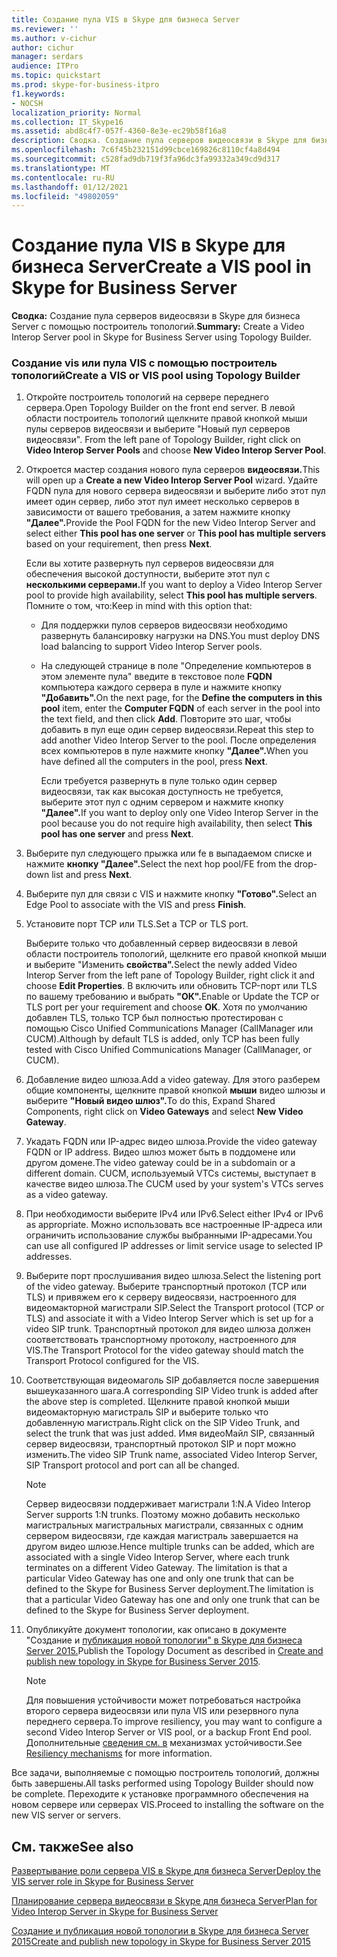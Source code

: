 ```yaml
---
title: Создание пула VIS в Skype для бизнеса Server
ms.reviewer: ''
ms.author: v-cichur
author: cichur
manager: serdars
audience: ITPro
ms.topic: quickstart
ms.prod: skype-for-business-itpro
f1.keywords:
- NOCSH
localization_priority: Normal
ms.collection: IT_Skype16
ms.assetid: abd8c4f7-057f-4360-8e3e-ec29b58f16a8
description: Сводка. Создание пула серверов видеосвязи в Skype для бизнеса Server с помощью построитель топологий.
ms.openlocfilehash: 7c6f45b232151d99cbce169826c8110cf4a8d494
ms.sourcegitcommit: c528fad9db719f3fa96dc3fa99332a349cd9d317
ms.translationtype: MT
ms.contentlocale: ru-RU
ms.lasthandoff: 01/12/2021
ms.locfileid: "49802059"
---
```

# <a name="create-a-vis-pool-in-skype-for-business-server"></a><span data-ttu-id="00400-103">Создание пула VIS в Skype для бизнеса Server</span><span class="sxs-lookup"><span data-stu-id="00400-103">Create a VIS pool in Skype for Business Server</span></span>
 
<span data-ttu-id="00400-104">**Сводка:** Создание пула серверов видеосвязи в Skype для бизнеса Server с помощью построитель топологий.</span><span class="sxs-lookup"><span data-stu-id="00400-104">**Summary:** Create a Video Interop Server pool in Skype for Business Server using Topology Builder.</span></span>
  
### <a name="create-a-vis-or-vis-pool-using-topology-builder"></a><span data-ttu-id="00400-105">Создание vis или пула VIS с помощью построитель топологий</span><span class="sxs-lookup"><span data-stu-id="00400-105">Create a VIS or VIS pool using Topology Builder</span></span>

1. <span data-ttu-id="00400-106">Откройте построитель топологий на сервере переднего сервера.</span><span class="sxs-lookup"><span data-stu-id="00400-106">Open Topology Builder on the front end server.</span></span> <span data-ttu-id="00400-107">В левой области построитель топологий щелкните правой кнопкой мыши пулы серверов видеосвязи и выберите "Новый пул серверов  видеосвязи". </span><span class="sxs-lookup"><span data-stu-id="00400-107">From the left pane of Topology Builder, right click on **Video Interop Server Pools** and choose **New Video Interop Server Pool**.</span></span> 
    
2. <span data-ttu-id="00400-108">Откроется мастер создания нового пула серверов **видеосвязи.**</span><span class="sxs-lookup"><span data-stu-id="00400-108">This will open up a **Create a new Video Interop Server Pool** wizard.</span></span> <span data-ttu-id="00400-109">Удайте FQDN пула для нового сервера  видеосвязи и  выберите либо этот пул имеет один сервер, либо этот пул имеет несколько серверов в зависимости от вашего требования, а затем нажмите кнопку **"Далее".**</span><span class="sxs-lookup"><span data-stu-id="00400-109">Provide the Pool FQDN for the new Video Interop Server and select either **This pool has one server** or **This pool has multiple servers** based on your requirement, then press **Next**.</span></span>
    
    <span data-ttu-id="00400-110">Если вы хотите развернуть пул серверов видеосвязи для обеспечения высокой доступности, выберите этот пул с **несколькими серверами.**</span><span class="sxs-lookup"><span data-stu-id="00400-110">If you want to deploy a Video Interop Server pool to provide high availability, select **This pool has multiple servers**.</span></span> <span data-ttu-id="00400-111">Помните о том, что:</span><span class="sxs-lookup"><span data-stu-id="00400-111">Keep in mind with this option that:</span></span> 
    
    - <span data-ttu-id="00400-112">Для поддержки пулов серверов видеосвязи необходимо развернуть балансировку нагрузки на DNS.</span><span class="sxs-lookup"><span data-stu-id="00400-112">You must deploy DNS load balancing to support Video Interop Server pools.</span></span> 
    
   - <span data-ttu-id="00400-113">На следующей странице  в поле "Определение компьютеров в этом элементе пула" введите в текстовое поле **FQDN** компьютера каждого сервера в пуле и нажмите кнопку **"Добавить".**</span><span class="sxs-lookup"><span data-stu-id="00400-113">On the next page, for the **Define the computers in this pool** item, enter the **Computer FQDN** of each server in the pool into the text field, and then click **Add**.</span></span> <span data-ttu-id="00400-114">Повторите это шаг, чтобы добавить в пул еще один сервер видеосвязи.</span><span class="sxs-lookup"><span data-stu-id="00400-114">Repeat this step to add another Video Interop Server to the pool.</span></span> <span data-ttu-id="00400-115">После определения всех компьютеров в пуле нажмите кнопку **"Далее".**</span><span class="sxs-lookup"><span data-stu-id="00400-115">When you have defined all the computers in the pool, press **Next**.</span></span>
    
     <span data-ttu-id="00400-116">Если требуется развернуть в пуле только один сервер видеосвязи, так как  высокая доступность не требуется, выберите этот пул с одним сервером и нажмите кнопку **"Далее".**</span><span class="sxs-lookup"><span data-stu-id="00400-116">If you want to deploy only one Video Interop Server in the pool because you do not require high availability, then select **This pool has one server** and press **Next**.</span></span>
    
3. <span data-ttu-id="00400-117">Выберите пул следующего прыжка или fe в выпадаемом списке и нажмите **кнопку "Далее".**</span><span class="sxs-lookup"><span data-stu-id="00400-117">Select the next hop pool/FE from the drop-down list and press **Next**.</span></span>
    
4. <span data-ttu-id="00400-118">Выберите пул для связи с VIS и нажмите кнопку **"Готово".**</span><span class="sxs-lookup"><span data-stu-id="00400-118">Select an Edge Pool to associate with the VIS and press **Finish**.</span></span>
    
5. <span data-ttu-id="00400-119">Установите порт TCP или TLS.</span><span class="sxs-lookup"><span data-stu-id="00400-119">Set a TCP or TLS port.</span></span>
    
    <span data-ttu-id="00400-120">Выберите только что добавленный сервер видеосвязи в левой области построитель топологий, щелкните его правой кнопкой мыши и выберите "Изменить **свойства".**</span><span class="sxs-lookup"><span data-stu-id="00400-120">Select the newly added Video Interop Server from the left pane of Topology Builder, right click it and choose **Edit Properties**.</span></span> <span data-ttu-id="00400-121">В включить или обновить TCP-порт или TLS по вашему требованию и выбрать **"ОК".**</span><span class="sxs-lookup"><span data-stu-id="00400-121">Enable or Update the TCP or TLS port per your requirement and choose **OK**.</span></span> <span data-ttu-id="00400-122">Хотя по умолчанию добавлен TLS, только TCP был полностью протестирован с помощью Cisco Unified Communications Manager (CallManager или CUCM).</span><span class="sxs-lookup"><span data-stu-id="00400-122">Although by default TLS is added, only TCP has been fully tested with Cisco Unified Communications Manager (CallManager, or CUCM).</span></span>
    
6. <span data-ttu-id="00400-123">Добавление видео шлюза.</span><span class="sxs-lookup"><span data-stu-id="00400-123">Add a video gateway.</span></span> <span data-ttu-id="00400-124">Для этого разберем общие компоненты, щелкните правой кнопкой **мыши** видео шлюзы и выберите **"Новый видео шлюз".**</span><span class="sxs-lookup"><span data-stu-id="00400-124">To do this, Expand Shared Components, right click on **Video Gateways** and select **New Video Gateway**.</span></span>
    
7. <span data-ttu-id="00400-125">Укадать FQDN или IP-адрес видео шлюза.</span><span class="sxs-lookup"><span data-stu-id="00400-125">Provide the video gateway FQDN or IP address.</span></span> <span data-ttu-id="00400-126">Видео шлюз может быть в поддомене или другом домене.</span><span class="sxs-lookup"><span data-stu-id="00400-126">The video gateway could be in a subdomain or a different domain.</span></span> <span data-ttu-id="00400-127">CUCM, используемый VTCs системы, выступает в качестве видео шлюза.</span><span class="sxs-lookup"><span data-stu-id="00400-127">The CUCM used by your system's VTCs serves as a video gateway.</span></span>
    
8. <span data-ttu-id="00400-128">При необходимости выберите IPv4 или IPv6.</span><span class="sxs-lookup"><span data-stu-id="00400-128">Select either IPv4 or IPv6 as appropriate.</span></span> <span data-ttu-id="00400-129">Можно использовать все настроенные IP-адреса или ограничить использование службы выбранными IP-адресами.</span><span class="sxs-lookup"><span data-stu-id="00400-129">You can use all configured IP addresses or limit service usage to selected IP addresses.</span></span>
    
9. <span data-ttu-id="00400-130">Выберите порт прослушивания видео шлюза.</span><span class="sxs-lookup"><span data-stu-id="00400-130">Select the listening port of the video gateway.</span></span> <span data-ttu-id="00400-131">Выберите транспортный протокол (TCP или TLS) и привяжем его к серверу видеосвязи, настроенного для видеомакторной магистрали SIP.</span><span class="sxs-lookup"><span data-stu-id="00400-131">Select the Transport protocol (TCP or TLS) and associate it with a Video Interop Server which is set up for a video SIP trunk.</span></span> <span data-ttu-id="00400-132">Транспортный протокол для видео шлюза должен соответствовать транспортному протоколу, настроенного для VIS.</span><span class="sxs-lookup"><span data-stu-id="00400-132">The Transport Protocol for the video gateway should match the Transport Protocol configured for the VIS.</span></span>
    
10. <span data-ttu-id="00400-133">Соответствующая видеомаголь SIP добавляется после завершения вышеуказанного шага.</span><span class="sxs-lookup"><span data-stu-id="00400-133">A corresponding SIP Video trunk is added after the above step is completed.</span></span> <span data-ttu-id="00400-134">Щелкните правой кнопкой мыши видеомакторную магистраль SIP и выберите только что добавленную магистраль.</span><span class="sxs-lookup"><span data-stu-id="00400-134">Right click on the SIP Video Trunk, and select the trunk that was just added.</span></span> <span data-ttu-id="00400-135">Имя видеоМайл SIP, связанный сервер видеосвязи, транспортный протокол SIP и порт можно изменить.</span><span class="sxs-lookup"><span data-stu-id="00400-135">The video SIP Trunk name, associated Video Interop Server, SIP Transport protocol and port can all be changed.</span></span> 
    
    > [!NOTE]
    >  <span data-ttu-id="00400-136">Сервер видеосвязи поддерживает магистрали 1:N.</span><span class="sxs-lookup"><span data-stu-id="00400-136">A Video Interop Server supports 1:N trunks.</span></span> <span data-ttu-id="00400-137">Поэтому можно добавить несколько магистральных магистральных магистрали, связанных с одним сервером видеосвязи, где каждая магистраль завершается на другом видео шлюзе.</span><span class="sxs-lookup"><span data-stu-id="00400-137">Hence multiple trunks can be added, which are associated with a single Video Interop Server, where each trunk terminates on a different Video Gateway.</span></span> <span data-ttu-id="00400-138">The limitation is that a particular Video Gateway has one and only one trunk that can be defined to the Skype for Business Server deployment.</span><span class="sxs-lookup"><span data-stu-id="00400-138">The limitation is that a particular Video Gateway has one and only one trunk that can be defined to the Skype for Business Server deployment.</span></span>
  
11. <span data-ttu-id="00400-139">Опубликуйте документ топологии, как описано в документе "Создание и [публикация новой топологии" в Skype для бизнеса Server 2015.](../../deploy/install/create-and-publish-new-topology.md)</span><span class="sxs-lookup"><span data-stu-id="00400-139">Publish the Topology Document as described in [Create and publish new topology in Skype for Business Server 2015](../../deploy/install/create-and-publish-new-topology.md).</span></span>
    
    > [!NOTE]
    > <span data-ttu-id="00400-140">Для повышения устойчивости может потребоваться настройка второго сервера видеосвязи или пула VIS или резервного пула переднего сервера.</span><span class="sxs-lookup"><span data-stu-id="00400-140">To improve resiliency, you may want to configure a second Video Interop Server or VIS pool, or a backup Front End pool.</span></span> <span data-ttu-id="00400-141">Дополнительные [сведения см. в](../../plan-your-deployment/video-interop-server.md#resiliency) механизмах устойчивости.</span><span class="sxs-lookup"><span data-stu-id="00400-141">See [Resiliency mechanisms](../../plan-your-deployment/video-interop-server.md#resiliency) for more information.</span></span>
  
<span data-ttu-id="00400-142">Все задачи, выполняемые с помощью построитель топологий, должны быть завершены.</span><span class="sxs-lookup"><span data-stu-id="00400-142">All tasks performed using Topology Builder should now be complete.</span></span> <span data-ttu-id="00400-143">Переходите к установке программного обеспечения на новом сервере или серверах VIS.</span><span class="sxs-lookup"><span data-stu-id="00400-143">Proceed to installing the software on the new VIS server or servers.</span></span>
## <a name="see-also"></a><span data-ttu-id="00400-144">См. также</span><span class="sxs-lookup"><span data-stu-id="00400-144">See also</span></span>

[<span data-ttu-id="00400-145">Развертывание роли сервера VIS в Skype для бизнеса Server</span><span class="sxs-lookup"><span data-stu-id="00400-145">Deploy the VIS server role in Skype for Business Server</span></span>](deploy-the-vis-server-role.md)

[<span data-ttu-id="00400-146">Планирование сервера видеосвязи в Skype для бизнеса Server</span><span class="sxs-lookup"><span data-stu-id="00400-146">Plan for Video Interop Server in Skype for Business Server</span></span>](../../plan-your-deployment/video-interop-server.md)
  
[<span data-ttu-id="00400-147">Создание и публикация новой топологии в Skype для бизнеса Server 2015</span><span class="sxs-lookup"><span data-stu-id="00400-147">Create and publish new topology in Skype for Business Server 2015</span></span>](../../deploy/install/create-and-publish-new-topology.md)
